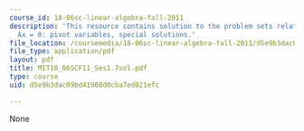 ```yaml
---
course_id: 18-06sc-linear-algebra-fall-2011
description: 'This resource contains solution to the problem sets related to solving
  Ax = 0: pivot variables, special solutions.'
file_location: /coursemedia/18-06sc-linear-algebra-fall-2011/d5e9b3dac09bd41988d0cba7ed021efc_MIT18_06SCF11_Ses1.7sol.pdf
file_type: application/pdf
layout: pdf
title: MIT18_06SCF11_Ses1.7sol.pdf
type: course
uid: d5e9b3dac09bd41988d0cba7ed021efc

---
```

None